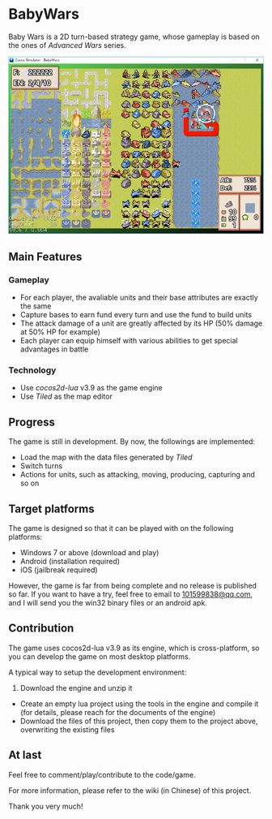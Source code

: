 # BabyWars
Baby Wars is a 2D turn-based strategy game, whose gameplay is based on the ones of *Advanced Wars* series.

![Screenshot](https://github.com/Babygogogo/BabyWars/raw/master/external/Screenshots/screenshot.PNG)

## Main Features
### Gameplay
- For each player, the avaliable units and their base attributes are exactly the same
- Capture bases to earn fund every turn and use the fund to build units
- The attack damage of a unit are greatly affected by its HP (50% damage at 50% HP for example)
- Each player can equip himself with various abilities to get special advantages in battle

### Technology
- Use *cocos2d-lua* v3.9 as the game engine
- Use *Tiled* as the map editor

## Progress
The game is still in development. By now, the followings are implemented:
- Load the map with the data files generated by *Tiled*
- Switch turns
- Actions for units, such as attacking, moving, producing, capturing and so on

## Target platforms
The game is designed so that it can be played with on the following platforms:
- Windows 7 or above (download and play)
- Android (installation required)
- iOS (jailbreak required)

However, the game is far from being complete and no release is published so far.
If you want to have a try, feel free to email to 101599838@qq.com, and I will send you the win32 binary files or an android apk.

## Contribution
The game uses cocos2d-lua v3.9 as its engine, which is cross-platform, so you can develop the game on most desktop platforms.

A typical way to setup the development environment:

1. Download the engine and unzip it
- Create an empty lua project using the tools in the engine and compile it (for details, please reach for the documents of the engine)
- Download the files of this project, then copy them to the project above, overwriting the existing files

## At last
Feel free to comment/play/contribute to the code/game.

For more information, please refer to the wiki (in Chinese) of this project.

Thank you very much!
